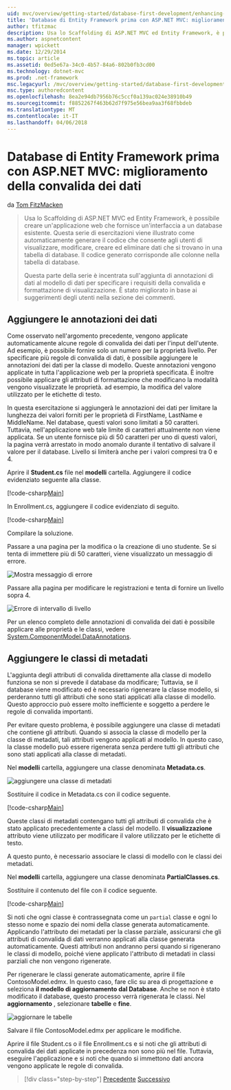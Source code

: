 ```yaml
---
uid: mvc/overview/getting-started/database-first-development/enhancing-data-validation
title: 'Database di Entity Framework prima con ASP.NET MVC: miglioramento della convalida dei dati | Documenti Microsoft'
author: tfitzmac
description: Usa lo Scaffolding di ASP.NET MVC ed Entity Framework, è possibile creare un'applicazione web che fornisce un'interfaccia a un database esistente. Questa esercitazione seri...
ms.author: aspnetcontent
manager: wpickett
ms.date: 12/29/2014
ms.topic: article
ms.assetid: 0ed5e67a-34c0-4b57-84a6-802b0fb3cd00
ms.technology: dotnet-mvc
ms.prod: .net-framework
msc.legacyurl: /mvc/overview/getting-started/database-first-development/enhancing-data-validation
msc.type: authoredcontent
ms.openlocfilehash: 8ea2e94db7956b76c5ccf0a139ac024e38910b49
ms.sourcegitcommit: f8852267f463b62d7f975e56bea9aa3f68fbbdeb
ms.translationtype: MT
ms.contentlocale: it-IT
ms.lasthandoff: 04/06/2018
---
```

<a name="ef-database-first-with-aspnet-mvc-enhancing-data-validation"></a>Database di Entity Framework prima con ASP.NET MVC: miglioramento della convalida dei dati
====================
da [Tom FitzMacken](https://github.com/tfitzmac)

> Usa lo Scaffolding di ASP.NET MVC ed Entity Framework, è possibile creare un'applicazione web che fornisce un'interfaccia a un database esistente. Questa serie di esercitazioni viene illustrato come automaticamente generare il codice che consente agli utenti di visualizzare, modificare, creare ed eliminare dati che si trovano in una tabella di database. Il codice generato corrisponde alle colonne nella tabella di database.
> 
> Questa parte della serie è incentrata sull'aggiunta di annotazioni di dati al modello di dati per specificare i requisiti della convalida e formattazione di visualizzazione. È stato migliorato in base ai suggerimenti degli utenti nella sezione dei commenti.


## <a name="add-data-annotations"></a>Aggiungere le annotazioni dei dati

Come osservato nell'argomento precedente, vengono applicate automaticamente alcune regole di convalida dei dati per l'input dell'utente. Ad esempio, è possibile fornire solo un numero per la proprietà livello. Per specificare più regole di convalida di dati, è possibile aggiungere le annotazioni dei dati per la classe di modello. Queste annotazioni vengono applicate in tutta l'applicazione web per la proprietà specificata. È inoltre possibile applicare gli attributi di formattazione che modificano la modalità vengono visualizzate le proprietà. ad esempio, la modifica del valore utilizzato per le etichette di testo.

In questa esercitazione si aggiungerà le annotazioni dei dati per limitare la lunghezza dei valori forniti per le proprietà di FirstName, LastName e MiddleName. Nel database, questi valori sono limitati a 50 caratteri. Tuttavia, nell'applicazione web tale limite di caratteri attualmente non viene applicata. Se un utente fornisce più di 50 caratteri per uno di questi valori, la pagina verrà arrestato in modo anomalo durante il tentativo di salvare il valore per il database. Livello si limiterà anche per i valori compresi tra 0 e 4.

Aprire il **Student.cs** file nel **modelli** cartella. Aggiungere il codice evidenziato seguente alla classe.

[!code-csharp[Main](enhancing-data-validation/samples/sample1.cs?highlight=5,15,17,20)]

In Enrollment.cs, aggiungere il codice evidenziato di seguito.

[!code-csharp[Main](enhancing-data-validation/samples/sample2.cs?highlight=5,10)]

Compilare la soluzione.

Passare a una pagina per la modifica o la creazione di uno studente. Se si tenta di immettere più di 50 caratteri, viene visualizzato un messaggio di errore.

![Mostra messaggio di errore](enhancing-data-validation/_static/image1.png)

Passare alla pagina per modificare le registrazioni e tenta di fornire un livello sopra 4.

![Errore di intervallo di livello](enhancing-data-validation/_static/image2.png)

Per un elenco completo delle annotazioni di convalida dei dati è possibile applicare alle proprietà e le classi, vedere [System.ComponentModel.DataAnnotations](https://msdn.microsoft.com/library/system.componentmodel.dataannotations.aspx).

## <a name="add-metadata-classes"></a>Aggiungere le classi di metadati

L'aggiunta degli attributi di convalida direttamente alla classe di modello funziona se non si prevede il database da modificare; Tuttavia, se il database viene modificato ed è necessario rigenerare la classe modello, si perderanno tutti gli attributi che sono stati applicati alla classe di modello. Questo approccio può essere molto inefficiente e soggetto a perdere le regole di convalida importanti.

Per evitare questo problema, è possibile aggiungere una classe di metadati che contiene gli attributi. Quando si associa la classe di modello per la classe di metadati, tali attributi vengono applicati al modello. In questo caso, la classe modello può essere rigenerata senza perdere tutti gli attributi che sono stati applicati alla classe di metadati.

Nel **modelli** cartella, aggiungere una classe denominata **Metadata.cs**.

![aggiungere una classe di metadati](enhancing-data-validation/_static/image3.png)

Sostituire il codice in Metadata.cs con il codice seguente.

[!code-csharp[Main](enhancing-data-validation/samples/sample3.cs)]

Queste classi di metadati contengano tutti gli attributi di convalida che è stato applicato precedentemente a classi del modello. Il **visualizzazione** attributo viene utilizzato per modificare il valore utilizzato per le etichette di testo.

A questo punto, è necessario associare le classi di modello con le classi dei metadati.

Nel **modelli** cartella, aggiungere una classe denominata **PartialClasses.cs**.

Sostituire il contenuto del file con il codice seguente.

[!code-csharp[Main](enhancing-data-validation/samples/sample4.cs)]

Si noti che ogni classe è contrassegnata come un `partial` classe e ogni lo stesso nome e spazio dei nomi della classe generata automaticamente. Applicando l'attributo dei metadati per la classe parziale, assicurarsi che gli attributi di convalida di dati verranno applicati alla classe generata automaticamente. Questi attributi non andranno persi quando si rigenerano le classi di modello, poiché viene applicato l'attributo di metadati in classi parziali che non vengono rigenerate.

Per rigenerare le classi generate automaticamente, aprire il file ContosoModel.edmx. In questo caso, fare clic su area di progettazione e seleziona **il modello di aggiornamento dal Database**. Anche se non è stato modificato il database, questo processo verrà rigenerata le classi. Nel **aggiornamento** , selezionare **tabelle** e **fine**.

![aggiornare le tabelle](enhancing-data-validation/_static/image4.png)

Salvare il file ContosoModel.edmx per applicare le modifiche.

Aprire il file Student.cs o il file Enrollment.cs e si noti che gli attributi di convalida dei dati applicate in precedenza non sono più nel file. Tuttavia, eseguire l'applicazione e si noti che quando si immettono dati ancora vengono applicate le regole di convalida.

> [!div class="step-by-step"]
> [Precedente](customizing-a-view.md)
> [Successivo](publish-to-azure.md)
